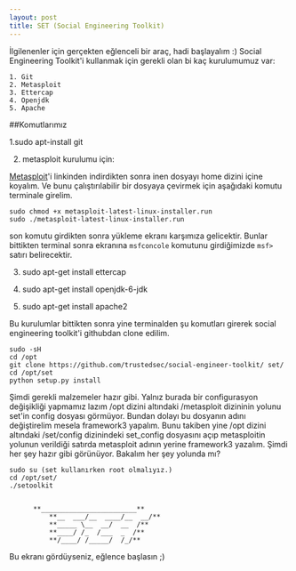 ```yaml
---
layout: post
title: SET (Social Engineering Toolkit)
---
```


İlgilenenler için gerçekten eğlenceli bir araç, hadi başlayalım :)
Social Engineering Toolkit'i kullanmak için gerekli olan bi kaç kurulumumuz var:  

	1. Git  
	2. Metasploit  
	3. Ettercap  
	4. Openjdk  
	5. Apache  

##Komutlarımız  

1.sudo apt-install git  

2.  metasploit kurulumu için:  

[Metasploit](http://www.rapid7.com/products/metasploit/download.jsp)'i linkinden indirdikten sonra inen dosyayı home dizini içine koyalım. Ve bunu çalıştırılabilir bir dosyaya çevirmek için aşağıdaki komutu terminale girelim.  

	sudo chmod +x metasploit-latest-linux-installer.run  
	sudo ./metasploit-latest-linux-installer.run  

son komutu girdikten sonra yükleme ekranı karşımıza gelicektir. Bunlar bittikten terminal sonra ekranına `msfconcole` komutunu girdiğimizde `msf>` satırı belirecektir.  

3.  sudo apt-get install ettercap  

4.  sudo apt-get install openjdk-6-jdk  

5.  sudo apt-get install apache2  

Bu kurulumlar bittikten sonra yine terminalden şu komutları girerek social engineering toolkit'i githubdan clone edilim.  
	
	sudo -sH  
	cd /opt  
	git clone https://github.com/trustedsec/social-engineer-toolkit/ set/  
	cd /opt/set      
	python setup.py install  

Şimdi gerekli malzemeler hazır gibi. Yalnız burada bir configurasyon değişikliği yapmamız lazım /opt dizini altındaki /metasploit dizininin yolunu set'in config dosyası görmüyor. Bundan dolayı bu dosyanın adını değiştirelim mesela framework3 yapalım. Bunu takiben yine /opt dizini altındaki /set/config dizinindeki set_config dosyasını açıp metasploitin yolunun verildiği satırda metasploit adının yerine framework3 yazalım. Şimdi her şey hazır gibi görünüyor. Bakalım her şey yolunda mı?  

	sudo su (set kullanırken root olmalıyız.)  
	cd /opt/set/  
	./setoolkit  
	
  
 	      **________________________**
              **__  ___/__  ____/__  __/**      
              **_____ \__  __/  __  /**  
              **____/ /_  /___  _  /**  
              **/____/ /_____/  /_/**         
  
Bu ekranı gördüyseniz, eğlence başlasın ;)

	
